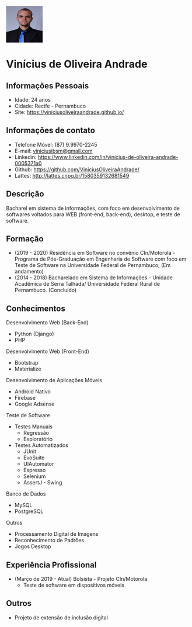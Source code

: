 <img src="img/Profile.png" width="100" height="100" />

# Vinícius de Oliveira Andrade

## Informações Pessoais
- Idade: 24 anos 
- Cidade: Recife - Pernambuco
- Site: https://viniciusoliveiraandrade.github.io/

## Informações de contato
- Telefone Móvel: (87) 9.9970-2245
- E-mail: viniciusibsm@gmail.com
- Linkedin: https://www.linkedin.com/in/vinícius-de-oliveira-andrade-0005371a0
- Github: https://github.com/ViniciusOliveiraAndrade/
- Lattes: http://lattes.cnpq.br/1580359132681549


## Descrição
Bacharel em sistema de informações, com foco em desenvolvimento de softwares voltados para WEB (front-end, back-end), desktop, e teste de software.

## Formação
- (2019 - 2020) Residência em Software no convênio CIn/Motorola - Programa de Pós-Graduação em Engenharia de Software com foco em Teste de Software na Universidade Federal de Pernambuco;  (Em andamento)
- (2014 - 2018) Bacharelado em Sistema de Informações - Unidade Acadêmica de Serra Talhada/ Universidade Federal Rural de Pernambuco. (Concluído)

## Conhecimentos
Desenvolvimento Web (Back-End)
- Python (Django)
- PHP

Desenvolvimento Web (Front-End)
- Bootstrap
- Materialize

Desenvolvimento de Aplicações Móveis
- Android Nativo
- Firebase
- Google Adsense

Teste de Software
- Testes Manuais
  - Regressão
  - Exploratório
- Testes Automatizados
  - JUnit
  - EvoSuite
  - UIAutomator
  - Espresso
  - Selenium
  - AssertJ - Swing

Banco de Dados
- MySQL
- PostgreSQL

Outros
- Processamento Digital de Imagens
- Reconhecimento de Padrões
- Jogos Desktop

## Experiência Profissional
- (Março de 2019 - Atual) Bolsista - Projeto CIn/Motorola
  - Teste de software em dispositivos móveis

## Outros
- Projeto de extensão de inclusão digital